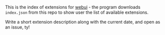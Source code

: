 This is the index of extensions for [webui](https://github.com/AUTOMATIC1111/stable-diffusion-webui) - the program
downloads `index.json` from this repo to show user the list of available extensions.

Write a short extension description along with the current date, and open as an issue, ty!
